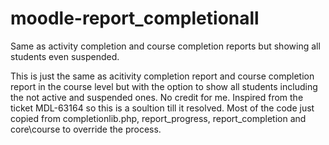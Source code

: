 # moodle-report_completionall
Same as activity completion and course completion reports but showing all students even suspended.

This is just the same as acitivity completion report and course completion report in the course level but with the option to show all students including the not active and suspended ones.
No credit for me.
Inspired from the ticket MDL-63164 so this is a soultion till it resolved.
Most of the code just copied from completionlib.php, report_progress, report_completion and core\course to override the process.
